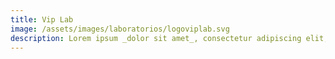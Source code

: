 ```yaml
---
title: Vip Lab
image: /assets/images/laboratorios/logoviplab.svg
description: Lorem ipsum _dolor sit amet_, consectetur adipiscing elit, sed do eiusmod tempor incididunt ut labore et dolore magna aliqua.
---
```

